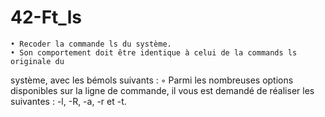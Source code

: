 # 42-Ft_ls

	• Recoder la commande ls du système.
	• Son comportement doit être identique à celui de la commands ls originale du
système, avec les bémols suivants :
	◦ Parmi les nombreuses options disponibles sur la ligne de commande, il vous est
demandé de réaliser les suivantes : -l, -R, -a, -r et -t.
